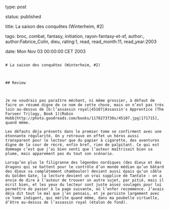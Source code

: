 type: post
status: published
title: La saison des conquêtes (Winterheim, #2)
tags:  broc,  combat,  fantasy,  initiation,  rayon-fantasy-et-sf, author:, author:Fabrice_Colin, dieu, rating:1, read, read_month:11, read_year:2003
date: Mon Nov 03 00:00:00 CET 2003
~~~~~~
# La saison des conquêtes (Winterheim, #2)

## Review

Je ne voudrais pas paraître méchant, ni même grossier, à défaut de faire un résumé digne de ce nom de cette chose, mais on n’est pas très loin au-dessus de [b:l’assassin royal|45107|Assassin's Apprentice (The Farseer Trilogy, Book 1)|Robin Hobb|http://photo.goodreads.com/books/1170273738s/45107.jpg|171715], quand même.   
Les défauts déja présents dans le premier tome se confirment avec une étonnante régularité. On y retrouve en effet un héros aussi transparent pour le lecteur que du papier à cigarette, des aventures digne de la cour de récré, enfin bref, rien de palpitant. Ce qui est dommage c’est que j’ai bien senti que l’auteur maîtrisait bien sa plume, mais apparement pas du tout son scénario.   
Lorsqu’en plus le filigranne des légendes nordiques (des dieux et des dragons qui se battent pour le contrôle d’un monde médian qu’un bâtard des dieux va complètement chambouler) devient aussi épais qu’un câble du Golden Gate, la lecture devient un vrai supplice de Tantale : on a envie de dire à l’auteur de trouver un autre sujet, par pitié, mais il écrit bien, et les yeux du lecteur sont juste assez soulagés pour lui permettre de passer à la page suivante, où l’enfer recommence. J’avais déja dit tout le mal que j’en pensais, et je persiste largement avec ce tome indigent, qui mérite quand même, dans ma poubelle virtuelle, d’être au-dessus de l’assassin royal (étalon de fond).